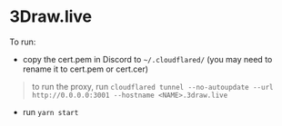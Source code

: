 # 3Draw.live

To run: 
- copy the cert.pem in Discord to `~/.cloudflared/` (you may need to rename it to cert.pem or cert.cer)
> to run the proxy, run `cloudflared tunnel --no-autoupdate --url http://0.0.0.0:3001 --hostname <NAME>.3draw.live`
- run `yarn start`
